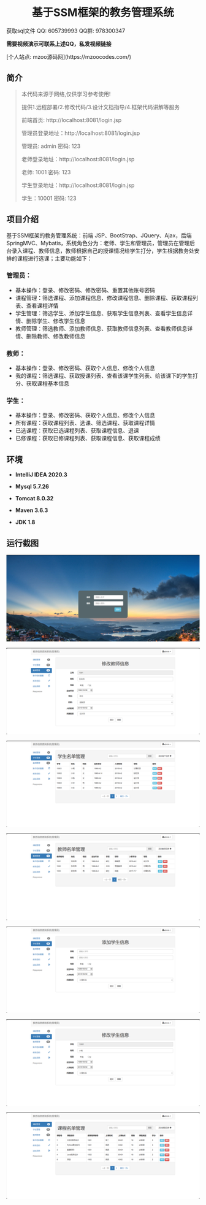 <p><h1 align="center">基于SSM框架的教务管理系统</h1></p>

<p> 获取sql文件 QQ: 605739993 QQ群: 978300347 </p>
<b> 需要视频演示可联系上述QQ，私发视频链接 </b>
<p> [个人站点: mzoo源码网](https://mzoocodes.com/)</p>

## 简介

> 本代码来源于网络,仅供学习参考使用!
>
> 提供1.远程部署/2.修改代码/3.设计文档指导/4.框架代码讲解等服务
>
> 前端首页: http://localhost:8081/login.jsp
>
> 管理员登录地址：http://localhost:8081/login.jsp
>
> 管理员: admin 密码: 123
> 
> 老师登录地址：http://localhost:8081/login.jsp
>
> 老师: 1001 密码: 123
>
> 学生登录地址：http://localhost:8081/login.jsp
>
> 学生：10001 密码: 123

## 项目介绍

基于SSM框架的教务管理系统：前端 JSP、BootStrap、JQuery、Ajax，后端 SpringMVC、Mybatis，系统角色分为：老师、学生和管理员，管理员在管理后台录入课程、教师信息，教师根据自己的授课情况给学生打分，学生根据教务处安排的课程进行选课；主要功能如下：

### 管理员：

- 基本操作：登录、修改密码、修改密码、重置其他账号密码
- 课程管理：筛选课程、添加课程信息、修改课程信息、删除课程、获取课程列表、查看课程详情
- 学生管理：筛选学生、添加学生信息、获取学生信息列表、查看学生信息详情、删除学生、修改学生信息
- 教师管理：筛选教师、添加教师信息、获取教师信息列表、查看教师信息详情、删除教师、修改教师信息

### 教师：

- 基本操作：登录、修改密码、获取个人信息、修改个人信息
- 我的课程：筛选课程、获取授课列表、查看该课学生列表、给该课下的学生打分、获取课程基本信息

### 学生：

- 基本操作：登录、修改密码、获取个人信息、修改个人信息
- 所有课程：获取课程列表、选课、筛选课程、获取课程详情 
- 已选课程：获取已选课程列表、获取课程信息、退课
- 已修课程：获取已修课程列表、获取课程信息、获取课程成绩

## 环境

- <b>IntelliJ IDEA 2020.3</b>

- <b>Mysql 5.7.26</b>

- <b>Tomcat 8.0.32</b>

- <b>Maven 3.6.3</b>

- <b>JDK 1.8</b>


## 运行截图
![](screenshot/1.png)

![](screenshot/2.png)

![](screenshot/3.png)

![](screenshot/4.png)

![](screenshot/5.png)

![](screenshot/6.png)

![](screenshot/7.png)
